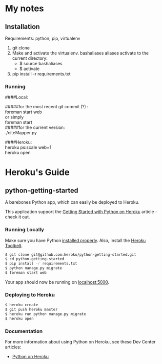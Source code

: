 
# My notes

## Installation

Requirements: python, pip, virtualenv  

1. git clone
2. Make and activate the virtualenv. bashaliases aliases activate to the current directory:
    + $ source bashaliases
    + $ activate
3. pip install -r requirements.txt  




### Running 
####Local:  

#####for the most recent git commit (?) :  
    foreman start web  
        or simply  
    foreman start  
#####for the current version:  
./citeMapper.py  

####Heroku:  
heroku ps:scale web=1  
heroku open  





# Heroku's Guide 

## python-getting-started

A barebones Python app, which can easily be deployed to Heroku.

This application support the [Getting Started with Python on Heroku](https://devcenter.heroku.com/articles/getting-started-with-python) article - check it out.

### Running Locally

Make sure you have Python [installed properly](http://install.python-guide.org).  Also, install the [Heroku Toolbelt](https://toolbelt.heroku.com/).

```sh
$ git clone git@github.com:heroku/python-getting-started.git
$ cd python-getting-started
$ pip install -r requirements.txt
$ python manage.py migrate
$ foreman start web
```

Your app should now be running on [localhost:5000](http://localhost:5000/).

### Deploying to Heroku

```sh
$ heroku create
$ git push heroku master
$ heroku run python manage.py migrate
$ heroku open
```

### Documentation

For more information about using Python on Heroku, see these Dev Center articles:

- [Python on Heroku](https://devcenter.heroku.com/categories/python)



